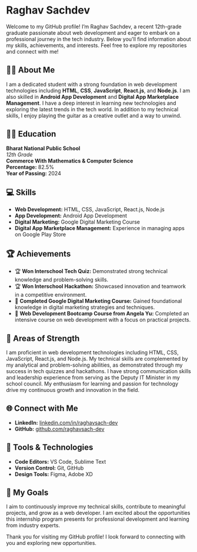 # Raghav Sachdev

Welcome to my GitHub profile! I’m Raghav Sachdev, a recent 12th-grade graduate passionate about web development and eager to embark on a professional journey in the tech industry. Below you'll find information about my skills, achievements, and interests. Feel free to explore my repositories and connect with me!

## 👨‍🎓 About Me

I am a dedicated student with a strong foundation in web development technologies including **HTML**, **CSS**, **JavaScript**, **React.js**, and **Node.js**. I am also skilled in **Android App Development** and **Digital App Marketplace Management**. I have a deep interest in learning new technologies and exploring the latest trends in the tech world. In addition to my technical skills, I enjoy playing the guitar as a creative outlet and a way to unwind.

## 🧑‍🎓 Education

**Bharat National Public School**  
*12th Grade*  
**Commerce With Mathematics & Computer Science**  
**Percentage:** 82.5%  
**Year of Passing:** 2024

## 💻 Skills

- **Web Development:** HTML, CSS, JavaScript, React.js, Node.js
- **App Development:** Android App Development
- **Digital Marketing:** Google Digital Marketing Course
- **Digital App Marketplace Management:** Experience in managing apps on Google Play Store

## 🏆 Achievements

- 🏆 **Won Interschool Tech Quiz:** Demonstrated strong technical knowledge and problem-solving skills.
- 🏆 **Won Interschool Hackathon:** Showcased innovation and teamwork in a competitive environment.
- 📜 **Completed Google Digital Marketing Course:** Gained foundational knowledge in digital marketing strategies and techniques.
- 📜 **Web Development Bootcamp Course from Angela Yu:** Completed an intensive course on web development with a focus on practical projects.

## 🌟 Areas of Strength

I am proficient in web development technologies including HTML, CSS, JavaScript, React.js, and Node.js. My technical skills are complemented by my analytical and problem-solving abilities, as demonstrated through my success in tech quizzes and hackathons. I have strong communication skills and leadership experience from serving as the Deputy IT Minister in my school council. My enthusiasm for learning and passion for technology drive my continuous growth and innovation in the field.

## 🌐 Connect with Me

- **LinkedIn:** [linkedin.com/in/raghavsach-dev](https://www.linkedin.com/in/raghavsach-dev)
- **GitHub:** [github.com/raghavsach-dev](https://github.com/raghavsach-dev)

## 🔧 Tools & Technologies

- **Code Editors:** VS Code, Sublime Text
- **Version Control:** Git, GitHub
- **Design Tools:** Figma, Adobe XD

## 🎯 My Goals

I aim to continuously improve my technical skills, contribute to meaningful projects, and grow as a web developer. I am excited about the opportunities this internship program presents for professional development and learning from industry experts.

Thank you for visiting my GitHub profile! I look forward to connecting with you and exploring new opportunities.

